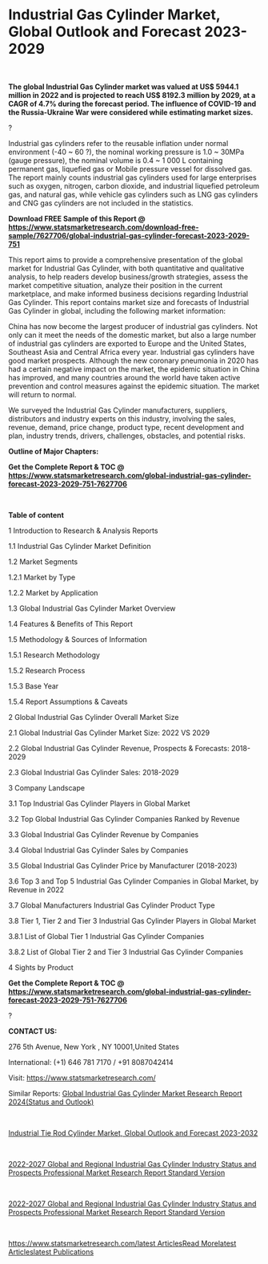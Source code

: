 <h1>Industrial Gas Cylinder Market, Global Outlook and Forecast 2023-2029</h1><br/><p><strong>The global Industrial Gas Cylinder market was valued at US$ 5944.1 million in 2022 and is projected to reach US$ 8192.3 million by 2029, at a <strong>CAGR</strong> of 4.7% during the forecast period. The influence of COVID-19 and the Russia-Ukraine War were considered while estimating market sizes.</strong></p>
 
 
 
 <p>? </p>
 
 
 
 <p>Industrial gas cylinders refer to the reusable inflation under normal environment (-40 ~ 60 ?), the nominal working pressure is 1.0 ~ 30MPa (gauge pressure), the nominal volume is 0.4 ~ 1 000 L containing permanent gas, liquefied gas or Mobile pressure vessel for dissolved gas. The report mainly counts industrial gas cylinders used for large enterprises such as oxygen, nitrogen, carbon dioxide, and industrial liquefied petroleum gas, and natural gas, while vehicle gas cylinders such as LNG gas cylinders and CNG gas cylinders are not included in the statistics.</p>
 
 
 
 <p><strong>Download FREE Sample of this Report @ <a href="https://www.statsmarketresearch.com/download-free-sample/7627706/global-industrial-gas-cylinder-forecast-2023-2029-751">https://www.statsmarketresearch.com/download-free-sample/7627706/global-industrial-gas-cylinder-forecast-2023-2029-751</a></strong></p>
 
 
 
 <p>This report aims to provide a comprehensive presentation of the global market for Industrial Gas Cylinder, with both quantitative and qualitative analysis, to help readers develop business/growth strategies, assess the market competitive situation, analyze their position in the current marketplace, and make informed business decisions regarding Industrial Gas Cylinder. This report contains market size and forecasts of Industrial Gas Cylinder in global, including the following market information:</p>
 
 
 
 <p>China has now become the largest producer of industrial gas cylinders. Not only can it meet the needs of the domestic market, but also a large number of industrial gas cylinders are exported to Europe and the United States, Southeast Asia and Central Africa every year. Industrial gas cylinders have good market prospects. Although the new coronary pneumonia in 2020 has had a certain negative impact on the market, the epidemic situation in China has improved, and many countries around the world have taken active prevention and control measures against the epidemic situation. The market will return to normal.</p>
 
 
 
 <p>We surveyed the Industrial Gas Cylinder manufacturers, suppliers, distributors and industry experts on this industry, involving the sales, revenue, demand, price change, product type, recent development and plan, industry trends, drivers, challenges, obstacles, and potential risks.</p>
 
 
 
 <p><strong>Outline of Major Chapters:</strong></p>
 
 
 
 <div><b>Get the Complete Report & TOC @ <a href="https://www.statsmarketresearch.com/global-industrial-gas-cylinder-forecast-2023-2029-751-7627706">https://www.statsmarketresearch.com/global-industrial-gas-cylinder-forecast-2023-2029-751-7627706</a></b></div>
 
 
 
 <p><br />
 
 <b>Table of content</b></p>
 
 
 
 <p>1 Introduction to Research & Analysis Reports<br />
 
 1.1 Industrial Gas Cylinder Market Definition<br />
 
 1.2 Market Segments<br />
 
 1.2.1 Market by Type<br />
 
 1.2.2 Market by Application<br />
 
 1.3 Global Industrial Gas Cylinder Market Overview<br />
 
 1.4 Features & Benefits of This Report<br />
 
 1.5 Methodology & Sources of Information<br />
 
 1.5.1 Research Methodology<br />
 
 1.5.2 Research Process<br />
 
 1.5.3 Base Year<br />
 
 1.5.4 Report Assumptions & Caveats<br />
 
 2 Global Industrial Gas Cylinder Overall Market Size<br />
 
 2.1 Global Industrial Gas Cylinder Market Size: 2022 VS 2029<br />
 
 2.2 Global Industrial Gas Cylinder Revenue, Prospects & Forecasts: 2018-2029<br />
 
 2.3 Global Industrial Gas Cylinder Sales: 2018-2029<br />
 
 3 Company Landscape<br />
 
 3.1 Top Industrial Gas Cylinder Players in Global Market<br />
 
 3.2 Top Global Industrial Gas Cylinder Companies Ranked by Revenue<br />
 
 3.3 Global Industrial Gas Cylinder Revenue by Companies<br />
 
 3.4 Global Industrial Gas Cylinder Sales by Companies<br />
 
 3.5 Global Industrial Gas Cylinder Price by Manufacturer (2018-2023)<br />
 
 3.6 Top 3 and Top 5 Industrial Gas Cylinder Companies in Global Market, by Revenue in 2022<br />
 
 3.7 Global Manufacturers Industrial Gas Cylinder Product Type<br />
 
 3.8 Tier 1, Tier 2 and Tier 3 Industrial Gas Cylinder Players in Global Market<br />
 
 3.8.1 List of Global Tier 1 Industrial Gas Cylinder Companies<br />
 
 3.8.2 List of Global Tier 2 and Tier 3 Industrial Gas Cylinder Companies<br />
 
 4 Sights by Product</p>
 
 
 
 <div><b>Get the Complete Report & TOC @ <a href="https://www.statsmarketresearch.com/global-industrial-gas-cylinder-forecast-2023-2029-751-7627706">https://www.statsmarketresearch.com/global-industrial-gas-cylinder-forecast-2023-2029-751-7627706</a></b></div>
 
 
 
 <p>? </p>
 
 
 
 <p><b>CONTACT US:</b><br />
 
 276 5th Avenue, New York , NY 10001,United States<br />
 
 International: (+1) 646 781 7170 / +91 8087042414<br />
 
 Visit: <a href="https://www.statsmarketresearch.com/">https://www.statsmarketresearch.com/</a><br />
 
 Similar Reports: <a href="https://www.statsmarketresearch.com/global-industrial-gas-cylinder-forecast-2023-2029-751-7627706">Global Industrial Gas Cylinder Market Research Report 2024(Status and Outlook)</a><br />
 
 <br />
 
 <a href="https://www.statsmarketresearch.com/global-industrial-gas-cylinder-forecast-2023-2029-751-7627706">Industrial Tie Rod Cylinder Market, Global Outlook and Forecast 2023-2032</a><br />
 
 <br />
 
 <a href="https://www.statsmarketresearch.com/global-industrial-gas-cylinder-forecast-2023-2029-751-7627706">2022-2027 Global and Regional Industrial Gas Cylinder Industry Status and Prospects Professional Market Research Report Standard Version</a><br />
 
 <br />
 
 <a href="https://www.statsmarketresearch.com/global-industrial-gas-cylinder-forecast-2023-2029-751-7627706">2022-2027 Global and Regional Industrial Gas Cylinder Industry Status and Prospects Professional Market Research Report Standard Version</a><br />
 
 <br />
 
 <a href="https://gyeongbokgung.com">https://www.statsmarketresearch.com/</a><a href="https://hallyeomaritime.com">latest Articles</a><a href="https://jingwansa.com">Read More</a><a href="https://nguoiviet.jp/">latest Articles</a><a href="https://www.intelmarketresearch.com/">latest Publications</a></p>